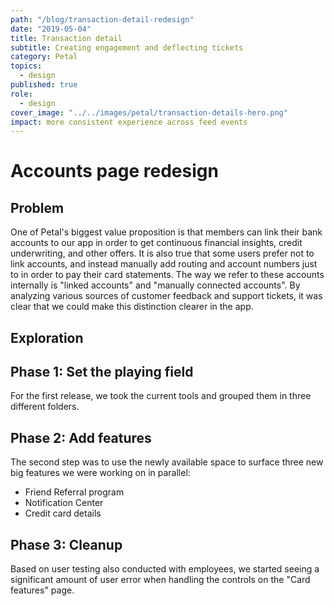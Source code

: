 ```yaml
---
path: "/blog/transaction-detail-redesign"
date: "2019-05-04"
title: Transaction detail
subtitle: Creating engagement and deflecting tickets
category: Petal
topics:
  - design
published: true
role:
  - design
cover_image: "../../images/petal/transaction-details-hero.png"
impact: more consistent experience across feed events
---
```


# Accounts page redesign

## Problem

One of Petal's biggest value proposition is that members can link their bank accounts to our app in order to get continuous financial insights, credit underwriting, and other offers. It is also true that some users prefer not to link accounts, and instead manually add routing and account numbers just to in order to pay their card statements.
The way we refer to these accounts internally is "linked accounts" and "manually connected accounts". By analyzing various sources of customer feedback and support tickets, it was clear that we could make this distinction clearer in the app.

## Exploration

## Phase 1: Set the playing field

For the first release, we took the current tools and grouped them in three different folders.

## Phase 2: Add features

The second step was to use the newly available space to surface three new big features we were working on in parallel:

- Friend Referral program
- Notification Center
- Credit card details

## Phase 3: Cleanup

Based on user testing also conducted with employees, we started seeing a significant amount of user error when handling the controls on the "Card features" page.
